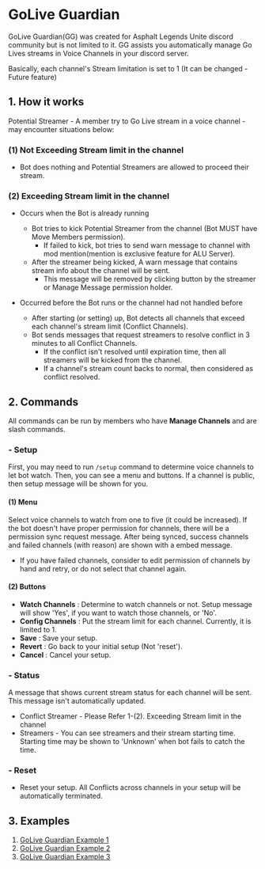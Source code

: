 # GoLive Guardian
GoLive Guardian(GG) was created for Asphalt Legends Unite discord community but is not limited to it.
GG assists you automatically manage Go Lives streams in Voice Channels in your discord server.

Basically, each channel's Stream limitation is set to 1 (It can be changed - Future feature)

## 1. How it works
Potential Streamer - A member try to Go Live stream in a voice channel - may encounter situations below:

### (1) Not Exceeding Stream limit in the channel
* Bot does nothing and Potential Streamers are allowed to proceed their stream.

### (2) Exceeding Stream limit in the channel
* Occurs when the Bot is already running
  * Bot tries to kick Potential Streamer from the channel (Bot MUST have Move Members permission).
    * If failed to kick, bot tries to send warn message to channel with mod mention(mention is exclusive feature for ALU Server).
  * After the streamer being kicked, A warn message that contains stream info about the channel will be sent.
    * This message will be removed by clicking button by the streamer or Manage Message permission holder.

* Occurred before the Bot runs or the channel had not handled before
  * After starting (or setting) up, Bot detects all channels that exceed each channel's stream limit (Conflict Channels).
  * Bot sends messages that request streamers to resolve conflict in 3 minutes to all Conflict Channels.
    * If the conflict isn't resolved until expiration time, then all streamers will be kicked from the channel.
    * If a channel's stream count backs to normal, then considered as conflict resolved.

## 2. Commands
All commands can be run by members who have **Manage Channels** and are slash commands.

### - Setup
First, you may need to run `/setup` command to determine voice channels to let bot watch. 
Then, you can see a menu and buttons. If a channel is public, then setup message will be shown for you.

#### (1) Menu
Select voice channels to watch from one to five (it could be increased). 
If the bot doesn't have proper permission for channels, there will be a permission sync request message.
After being synced, success channels and failed channels (with reason) are shown with a embed message.
* If you have failed channels, consider to edit permission of channels by hand and retry, or do not select that channel again.

#### (2) Buttons
* **Watch Channels** : Determine to watch channels or not. Setup message will show 'Yes', if you want to watch those channels, or 'No'.
* **Config Channels** : Put the stream limit for each channel. Currently, it is limited to 1.
* **Save** : Save your setup.
* **Revert** : Go back to your initial setup (Not 'reset').
* **Cancel** : Cancel your setup.

### - Status
A message that shows current stream status for each channel will be sent. This message isn't automatically updated. 

* Conflict Streamer - Please Refer 1-(2). Exceeding Stream limit in the channel
* Streamers - You can see streamers and their stream starting time. Starting time may be shown to 'Unknown' when bot fails to catch the time.

### - Reset
* Reset your setup. All Conflicts across channels in your setup will be automatically terminated.

## 3. Examples
1. [GoLive Guardian Example 1](https://youtu.be/4kNAF0HLvxM)
2. [GoLive Guardian Example 2](https://youtu.be/EnDWfOiYDxM)
3. [GoLive Guardian Example 3](https://youtu.be/HnF286xIcTM)